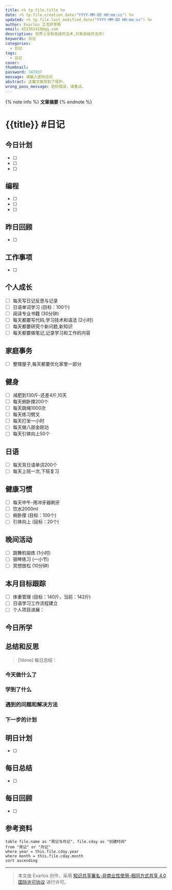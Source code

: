 ```yaml
---
title: <% tp.file.title %>
date: <% tp.file.creation_date("YYYY-MM-DD HH:mm:ss") %>
updated: <% tp.file.last_modified_date("YYYY-MM-DD HH:mm:ss") %>
author: Exarlos 艾克萨罗斯
email: 452361419@qq.com
description: 世界上没有低级的法术,只有低级的法师!
keywords: 日记
categories:
  - 日记
tags:
  - 日记
cover: 
thumbnail: 
password: 747937
message: 请输入密码访问
abstract: 这篇文章受到了保护。
wrong_pass_message: 密码错误，请重试。
---
```


<!-- 在此处添加文章摘要 -->
{% note info %}
**文章摘要**
{% endnote %}

<!-- more -->

# {{title}} #日记 

## 今日计划
- [ ] 
- [ ] 
- [ ] 

## 编程

- [ ] 
- [ ] 
- [ ] 
## 昨日回顾
<!-- 昨天未完成的工作和需要继续的事项 -->
- [ ] 

## 工作事项
<!-- 工作相关的任务和记录 -->
- [ ] 

## 个人成长
<!-- 学习和自我提升相关的活动 -->
- [ ] 每天写日记反思与记录
- [ ] 日语单词学习 (目标：100个)
- [ ] 阅读专业书籍 (30分钟)
- [ ] 每天都要写代码,学习技术和语法 (2小时)
- [ ] 每天都要研究个新问题,新知识
- [ ] 每天都要做笔记,记录学习和工作的内容

## 家庭事务
- [ ] 整理屋子,每天都要优化家里一部分

## 健身
- [ ] 减肥到130斤-还差4斤,10天
- [ ] 每天俯卧撑200个
- [ ] 每天跳绳1000次
- [ ] 每天练习劈叉
- [ ] 每天打坐一小时
- [ ] 每天做八部金刚功
- [ ] 每天引体向上50个

## 日语
- [ ] 每天背日语单词200个
- [ ] 每天上班一次,下班复习

## 健康习惯
- [ ] 每天中午-用冲牙器刷牙
- [ ] 饮水2000ml
- [ ] 俯卧撑 (目标：100个)
- [ ] 引体向上 (目标：20个)

## 晚间活动
- [ ] 跳舞机锻炼 (1小时)
- [ ] 钢琴练习 (一小节)
- [ ] 冥想放松 (10分钟)

## 本月目标跟踪
- [ ] 体重管理 (目标：140斤，当前：142斤)
- [ ] 日语学习工作流程建立
- [ ] 个人项目进展：

## 今日所学
<!-- 记录今天学到的新知识、技能或见解 -->

## 总结和反思
>[!done] 每日总结：

### 今天做什么了

### 学到了什么

### 遇到的问题和解决方法

### 下一步的计划

## 明日计划
- [ ]

## 每日总结
- [ ]


## 每日回顾
- [ ]

## 参考资料



<!-- 月记和周记查询 -->
```dataview
table file.name as "周记与月记", file.cday as "创建时间"
from "周记" or "月记"
where year = this.file.cday.year
where month = this.file.cday.month
sort ascending
```




---
> 本文由 Exarlos 创作，采用 [知识共享署名-非商业性使用-相同方式共享 4.0 国际许可协议](http://creativecommons.org/licenses/by-nc-sa/4.0/) 进行许可。

<!-- Obsidian 元数据 (不会影响 Hexo 解析) -->
<!-- 
创建时间: <% tp.file.creation_date("YYYY-MM-DD-dddd HH:mm") %> 
year: <% tp.date.now("YYYY") %>
month: <% tp.date.now("MM") %>
week: <% tp.date.now("WW") %>
day: <% tp.date.now("DD") %>
-->